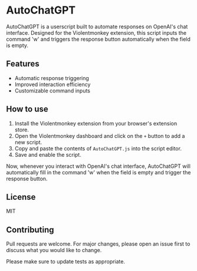 # AutoChatGPT

AutoChatGPT is a userscript built to automate responses on OpenAI's chat interface. Designed for the Violentmonkey extension, this script inputs the command 'w' and triggers the response button automatically when the field is empty.

## Features
- Automatic response triggering
- Improved interaction efficiency
- Customizable command inputs

## How to use
1. Install the Violentmonkey extension from your browser's extension store.
2. Open the Violentmonkey dashboard and click on the `+` button to add a new script.
3. Copy and paste the contents of `AutoChatGPT.js` into the script editor.
4. Save and enable the script.

Now, whenever you interact with OpenAI's chat interface, AutoChatGPT will automatically fill in the command 'w' when the field is empty and trigger the response button.

## License
MIT

## Contributing
Pull requests are welcome. For major changes, please open an issue first to discuss what you would like to change.

Please make sure to update tests as appropriate.
